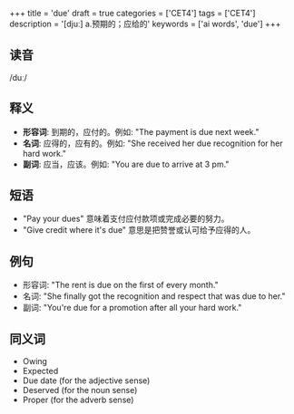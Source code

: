 +++
title = 'due'
draft = true
categories = ['CET4']
tags = ['CET4']
description = '[djuː] a.预期的；应给的'
keywords = ['ai words', 'due']
+++

## 读音
/duː/

## 释义
- **形容词**: 到期的，应付的。例如: "The payment is due next week."
- **名词**: 应得的，应有的。例如: "She received her due recognition for her hard work."
- **副词**: 应当，应该。例如: "You are due to arrive at 3 pm."

## 短语
- "Pay your dues" 意味着支付应付款项或完成必要的努力。
- "Give credit where it's due" 意思是把赞誉或认可给予应得的人。

## 例句
- 形容词: "The rent is due on the first of every month."
- 名词: "She finally got the recognition and respect that was due to her."
- 副词: "You're due for a promotion after all your hard work."

## 同义词
- Owing
- Expected
- Due date (for the adjective sense)
- Deserved (for the noun sense)
- Proper (for the adverb sense)
